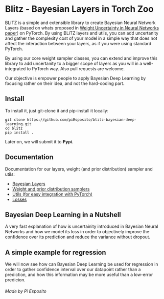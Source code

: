 # Blitz - Bayesian Layers in Torch Zoo
BLiTZ is a simple and extensible library to create Bayesian Neural Network Layers (based on whats proposed in [Weight Uncertainty in Neural Networks paper](https://arxiv.org/abs/1505.05424)) on PyTorch. By using BLiTZ layers and utils, you can add uncertanity and gather the complexity cost of your model in a simple way that does not affect the interaction between your layers, as if you were using standard PyTorch.

By using our core weight sampler classes, you can extend and improve this library to add uncertanity to a bigger scope of layers as you will in a well-integrated to PyTorch way. Also pull requests are welcome.

Our objective is empower people to apply Bayesian Deep Learning by focusing rather on their idea, and not the hard-coding part. 

## Install


To install it, just git-clone it and pip-install it locally:

```
git clone https://github.com/piEsposito/blitz-bayesian-deep-learning.git
cd blitz
pip install .
```

Later on, we will submit it to **Pypi**.

## Documentation

Documentation for our layers, weight (and prior distribution) sampler and utils:
 * [Bayesian Layers](doc/layers.md)
 * [Weight and prior distribution samplers](doc/samplers.md)
 * [Utils (for easy integration with PyTorch)](doc/utils.md)
 * [Losses](doc/losses.md)
 
## Bayesian Deep Learning in a Nutshell
A very fast explanation of how is uncertainity introduced in Bayesian Neural Networks and how we model its loss in order to objectively improve the confidence over its prediction and reduce the variance without dropout. 


## A simple example for regression

We will now see how can Bayesian Deep Learning be used for regression in order to gather confidence interval over our datapoint rather than a prediction, and how this information may be more useful than a low-error predicion.
 
 
###### Made by Pi Esposito
